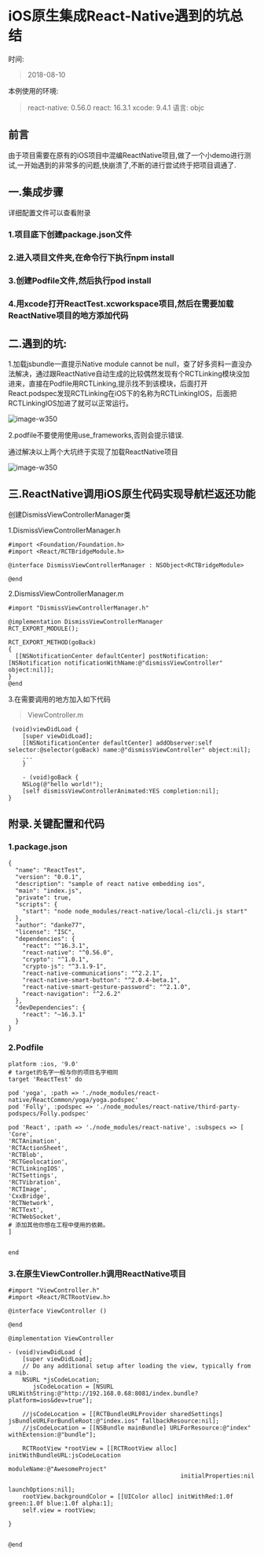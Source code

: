 # iOS原生集成React-Native遇到的坑总结

时间:
> 2018-08-10

本例使用的环境:

> react-native: 0.56.0
> react: 16.3.1
> xcode: 9.4.1
> 语言: objc

## 前言

由于项目需要在原有的iOS项目中混编ReactNative项目,做了一个小demo进行测试,一开始遇到的非常多的问题,快崩溃了,不断的进行尝试终于把项目调通了.

## 一.集成步骤

详细配置文件可以查看附录

### 1.项目底下创建package.json文件

### 2.进入项目文件夹,在命令行下执行npm install

### 3.创建Podfile文件,然后执行pod install

### 4.用xcode打开ReactTest.xcworkspace项目,然后在需要加载ReactNative项目的地方添加代码


## 二.遇到的坑:


1.加载jsbundle一直提示Native module cannot be null，查了好多资料一直没办法解决，通过跟ReactNative自动生成的比较偶然发现有个RCTLinking模块没加进来，直接在Podfile用RCTLinking,提示找不到该模块，后面打开React.podspec发现RCTLinking在iOS下的名称为RCTLinkingIOS，后面把RCTLinkingIOS加进了就可以正常运行。

![image-w350](./doc/err.jpg)


2.podfile不要使用使用use_frameworks,否则会提示错误.

通过解决以上两个大坑终于实现了加载ReactNative项目

![image-w350](./doc/ok.jpg)


## 三.ReactNative调用iOS原生代码实现导航栏返还功能


创建DismissViewControllerManager类

1.DismissViewControllerManager.h

```
#import <Foundation/Foundation.h>
#import <React/RCTBridgeModule.h>

@interface DismissViewControllerManager : NSObject<RCTBridgeModule>

@end

```

2.DismissViewControllerManager.m

```
#import "DismissViewControllerManager.h"

@implementation DismissViewControllerManager
RCT_EXPORT_MODULE();

RCT_EXPORT_METHOD(goBack)
{
  [[NSNotificationCenter defaultCenter] postNotification:[NSNotification notificationWithName:@"dismissViewController" object:nil]];
}
@end

```

3.在需要调用的地方加入如下代码

> ViewController.m

```
 (void)viewDidLoad {
    [super viewDidLoad];
    [[NSNotificationCenter defaultCenter] addObserver:self selector:@selector(goBack) name:@"dismissViewController" object:nil];
    ...
    }
    
    - (void)goBack {
    NSLog(@"hello world!");
    [self dismissViewControllerAnimated:YES completion:nil];
}

```


## 附录.关键配置和代码

### 1.package.json

```
{
  "name": "ReactTest",
  "version": "0.0.1",
  "description": "sample of react native embedding ios",
  "main": "index.js",
  "private": true,
  "scripts": {
    "start": "node node_modules/react-native/local-cli/cli.js start"
  },
  "author": "danke77",
  "license": "ISC",
  "dependencies": {
    "react": "^16.3.1",
    "react-native": "^0.56.0",
    "crypto": "^1.0.1",
    "crypto-js": "^3.1.9-1",
    "react-native-communications": "^2.2.1",
    "react-native-smart-button": "^2.0.4-beta.1",
    "react-native-smart-gesture-password": "^2.1.0",
    "react-navigation": "^2.6.2"
  },
  "devDependencies": {
    "react": "~16.3.1"
  }
}

```

### 2.Podfile

```
platform :ios, '9.0'
# target的名字一般与你的项目名字相同
target 'ReactTest' do

pod 'yoga', :path => './node_modules/react-native/ReactCommon/yoga/yoga.podspec'
pod 'Folly', :podspec => './node_modules/react-native/third-party-podspecs/Folly.podspec'

pod 'React', :path => './node_modules/react-native', :subspecs => [ 
'Core',
'RCTAnimation',
'RCTActionSheet',
'RCTBlob',
'RCTGeolocation',
'RCTLinkingIOS',
'RCTSettings',
'RCTVibration',
'RCTImage',
'CxxBridge',
'RCTNetwork',
'RCTText',
'RCTWebSocket',
# 添加其他你想在工程中使用的依赖。
]


end
```

### 3.在原生ViewController.h调用ReactNative项目

```
#import "ViewController.h"
#import <React/RCTRootView.h>

@interface ViewController ()

@end

@implementation ViewController

- (void)viewDidLoad {
    [super viewDidLoad];
    // Do any additional setup after loading the view, typically from a nib.
    NSURL *jsCodeLocation;
       jsCodeLocation = [NSURL URLWithString:@"http://192.168.0.68:8081/index.bundle?platform=ios&dev=true"];

    //jsCodeLocation = [[RCTBundleURLProvider sharedSettings] jsBundleURLForBundleRoot:@"index.ios" fallbackResource:nil];
    //jsCodeLocation = [[NSBundle mainBundle] URLForResource:@"index" withExtension:@"bundle"];

    RCTRootView *rootView = [[RCTRootView alloc] initWithBundleURL:jsCodeLocation
                                                        moduleName:@"AwesomeProject"
                                                 initialProperties:nil
                                                     launchOptions:nil];
    rootView.backgroundColor = [[UIColor alloc] initWithRed:1.0f green:1.0f blue:1.0f alpha:1];
    self.view = rootView;

}


@end

```





